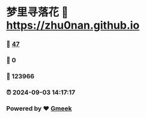 # 梦里寻落花 :link: https://zhu0nan.github.io 
### :page_facing_up: [47](https://zhu0nan.github.io/tag.html) 
### :speech_balloon: 0 
### :hibiscus: 123966 
### :alarm_clock: 2024-09-03 14:17:17 
### Powered by :heart: [Gmeek](https://github.com/Meekdai/Gmeek)
